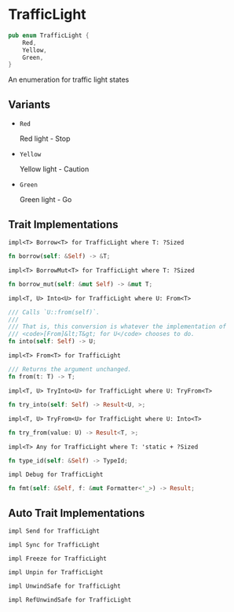 # TrafficLight

```rust
pub enum TrafficLight {
	Red,
	Yellow,
	Green,
}
```

An enumeration for traffic light states

## Variants

- `Red`

	Red light - Stop
- `Yellow`

	Yellow light - Caution
- `Green`

	Green light - Go




## Trait Implementations

`impl<T> Borrow<T> for TrafficLight
where
	T: ?Sized`

```rust
fn borrow(self: &Self) -> &T;
```

`impl<T> BorrowMut<T> for TrafficLight
where
	T: ?Sized`

```rust
fn borrow_mut(self: &mut Self) -> &mut T;
```

`impl<T, U> Into<U> for TrafficLight
where
	U: From<T>`

```rust
/// Calls `U::from(self)`.
/// 
/// That is, this conversion is whatever the implementation of
/// <code>[From]&lt;T&gt; for U</code> chooses to do.
fn into(self: Self) -> U;
```

`impl<T> From<T> for TrafficLight`

```rust
/// Returns the argument unchanged.
fn from(t: T) -> T;
```

`impl<T, U> TryInto<U> for TrafficLight
where
	U: TryFrom<T>`

```rust
fn try_into(self: Self) -> Result<U, >;
```

`impl<T, U> TryFrom<U> for TrafficLight
where
	U: Into<T>`

```rust
fn try_from(value: U) -> Result<T, >;
```

`impl<T> Any for TrafficLight
where
	T: 'static + ?Sized`

```rust
fn type_id(self: &Self) -> TypeId;
```

`impl Debug for TrafficLight`

```rust
fn fmt(self: &Self, f: &mut Formatter<'_>) -> Result;
```



## Auto Trait Implementations

`impl Send for TrafficLight`

`impl Sync for TrafficLight`

`impl Freeze for TrafficLight`

`impl Unpin for TrafficLight`

`impl UnwindSafe for TrafficLight`

`impl RefUnwindSafe for TrafficLight`



